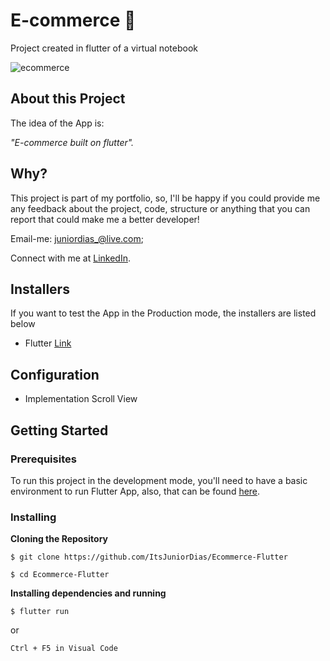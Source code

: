 
# E-commerce :iphone:
Project created in flutter of a virtual notebook

![ecommerce](https://user-images.githubusercontent.com/50254416/82363912-e910b180-99e4-11ea-9d72-724ab0502849.gif)


## About this Project

The idea of the App is:

_"E-commerce built on flutter"._
 
## Why?
This project is part of my portfolio, so, I'll be happy if you could provide me any feedback about the project, code, structure or anything that you can report that could make me a better developer!

Email-me: juniordias_@live.com;

Connect with me at [LinkedIn](https://www.linkedin.com/in/alexandre-junior-236894190/).

## Installers
If you want to test the App in the Production mode, the installers are listed below
- Flutter [Link](https://flutter.dev/docs/get-started/install) 

## Configuration
- Implementation Scroll View

## Getting Started

### Prerequisites

To run this project in the development mode, you'll need to have a basic environment to run Flutter App, also,  that can be found [here](https://flutter.dev/docs/get-started/install).

### Installing

**Cloning the Repository**

```
$ git clone https://github.com/ItsJuniorDias/Ecommerce-Flutter

$ cd Ecommerce-Flutter
```

**Installing dependencies and running**

```
$ flutter run
```
 or
```
Ctrl + F5 in Visual Code
```


